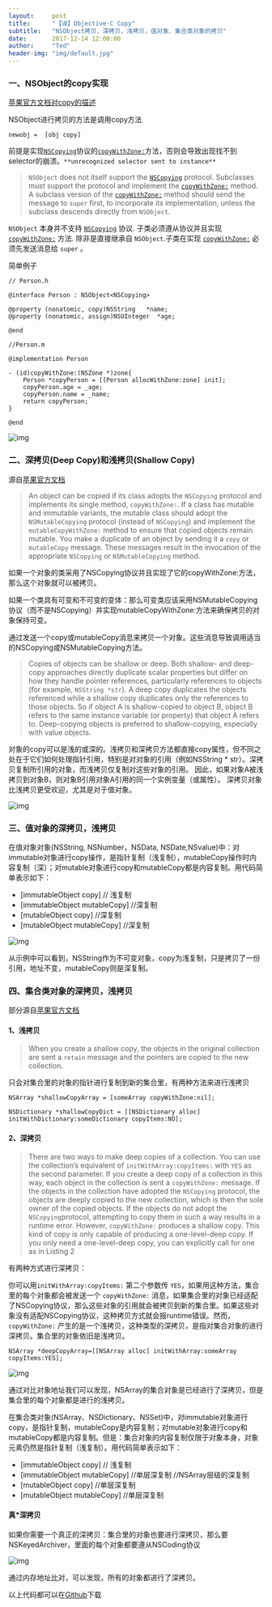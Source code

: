 ```yaml
---
layout:     post
title:      "【译】Objective-C Copy"
subtitle:   "NSObject拷贝，深拷贝，浅拷贝，值对象、集合类对象的拷贝"
date:       2017-12-14 12:00:00
author:     "Ted"
header-img: "img/default.jpg"
---
```


### 一、NSObject的copy实现

[苹果官方文档对copy的描述](https://developer.apple.com/documentation/objectivec/nsobject/1418807-copy?language=objc)

NSObject进行拷贝的方法是调用copy方法

```objc
newobj =  [obj copy]
```

前提是实现[`NSCopying`](https://developer.apple.com/documentation/foundation/nscopying?language=objc)协议的[`copyWithZone:`](https://developer.apple.com/documentation/foundation/nscopying/1410311-copywithzone?language=objc)方法，否则会导致出现找不到selector的崩溃。`**unrecognized selector sent to instance**`

> `NSObject` does not itself support the [`NSCopying`](https://developer.apple.com/documentation/foundation/nscopying?language=objc) protocol. Subclasses must support the protocol and implement the [`copyWithZone:`](https://developer.apple.com/documentation/foundation/nscopying/1410311-copywithzone?language=objc) method. A subclass version of the [`copyWithZone:`](https://developer.apple.com/documentation/foundation/nscopying/1410311-copywithzone?language=objc) method should send the message to `super` first, to incorporate its implementation, unless the subclass descends directly from `NSObject`.

`NSObject` 本身并不支持 [`NSCopying`](https://developer.apple.com/documentation/foundation/nscopying?language=objc) 协议. 子类必须遵从协议并且实现 [`copyWithZone:`](https://developer.apple.com/documentation/foundation/nscopying/1410311-copywithzone?language=objc) 方法. 除非是直接继承自  `NSObject`.子类在实现 [`copyWithZone:`](https://developer.apple.com/documentation/foundation/nscopying/1410311-copywithzone?language=objc) 必须先发送消息给 `super` 。

简单例子

```objc
// Person.h

@interface Person : NSObject<NSCopying>

@property (nonatomic, copy)NSString   *name;
@property (nonatomic, assign)NSUInteger  *age;

@end
```

```objc
//Person.m

@implementation Person

- (id)copyWithZone:(NSZone *)zone{
    Person *copyPerson = [[Person allocWithZone:zone] init];
    copyPerson.age = _age;
    copyPerson.name = _name;
    return copyPerson;
}

@end
```

![img](/img/Simple_2/12.png)

### 二、深拷贝(Deep Copy)和浅拷贝(Shallow Copy)

源自[苹果官方文档](https://developer.apple.com/library/content/documentation/General/Conceptual/DevPedia-CocoaCore/ObjectCopying.html)

> An object can be copied if its class adopts the `NSCopying` protocol and implements its single method, `copyWithZone:`. If a class has mutable and immutable variants, the mutable class should adopt the `NSMutableCopying` protocol (instead of `NSCopying`) and implement the `mutableCopyWithZone:` method to ensure that copied objects remain mutable. You make a duplicate of an object by sending it a `copy` or `mutableCopy` message. These messages result in the invocation of the appropriate `NSCopying` or `NSMutableCopying` method.

如果一个对象的类采用了NSCopying协议并且实现了它的copyWithZone:方法，那么这个对象就可以被拷贝。

如果一个类具有可变和不可变的变体：那么可变类应该采用NSMutableCopying协议（而不是NSCopying）并实现mutableCopyWithZone:方法来确保拷贝的对象保持可变。 

通过发送一个copy或mutableCopy消息来拷贝一个对象。这些消息导致调用适当的NSCopying或NSMutableCopying方法。

> Copies of objects can be shallow or deep. Both shallow- and deep-copy approaches directly duplicate scalar properties but differ on how they handle pointer references, particularly references to objects (for example, `NSString *str`). A deep copy duplicates the objects referenced while a shallow copy duplicates only the references to those objects. So if object A is shallow-copied to object B, object B refers to the same instance variable (or property) that object A refers to. Deep-copying objects is preferred to shallow-copying, especially with value objects.

对象的copy可以是浅的或深的。浅拷贝和深拷贝方法都直接copy属性，但不同之处在于它们如何处理指针引用，特别是对对象的引用（例如NSString * str）。深拷贝复制所引用的对象，而浅拷贝仅复制对这些对象的引用。 因此，如果对象A被浅拷贝到对象B，则对象B引用对象A引用的同一个实例变量（或属性）。 深拷贝对象比浅拷贝更受欢迎，尤其是对于值对象。

![img](/img/Simple_2/13.png)

### 三、值对象的深拷贝，浅拷贝

在值对象对象(NSString, NSNumber，NSData, NSDate,NSvalue)中：对immutable对象进行copy操作，是指针复制（浅复制），mutableCopy操作时内容复制（深）；对mutable对象进行copy和mutableCopy都是内容复制。用代码简单表示如下：

- [immutableObject copy] // 浅复制
- [immutableObject mutableCopy] //深复制
- [mutableObject copy] //深复制
- [mutableObject mutableCopy] //深复制

![img](/img/Simple_2/14.png)

从示例中可以看到，NSString作为不可变对象，copy为浅复制，只是拷贝了一份引用，地址不变，mutableCopy则是深复制。

### 四、集合类对象的深拷贝，浅拷贝

部分源自[苹果官方文档](https://developer.apple.com/library/content/documentation/Cocoa/Conceptual/Collections/Articles/Copying.html)

#### 1、浅拷贝

> When you create a shallow copy, the objects in the original collection are sent a `retain` message and the pointers are copied to the new collection.

只会对集合里的对象的指针进行复制到新的集合里，有两种方法来进行浅拷贝

```objc
NSArray *shallowCopyArray = [someArray copyWithZone:nil];
```

```objc
NSDictionary *shallowCopyDict = [[NSDictionary alloc] initWithDictionary:someDictionary copyItems:NO];
```

#### 2、深拷贝

> There are two ways to make deep copies of a collection. You can use the collection’s equivalent of `initWithArray:copyItems:` with `YES` as the second parameter. If you create a deep copy of a collection in this way, each object in the collection is sent a `copyWithZone:` message. If the objects in the collection have adopted the `NSCopying` protocol, the objects are deeply copied to the new collection, which is then the sole owner of the copied objects. If the objects do not adopt the `NSCopying`protocol, attempting to copy them in such a way results in a runtime error. However, `copyWithZone:` produces a shallow copy. This kind of copy is only capable of producing a one-level-deep copy. If you only need a one-level-deep copy, you can explicitly call for one as in Listing 2

有两种方式进行深拷贝：

你可以用`initWithArray:copyItems:` 第二个参数传 `YES`，如果用这种方法，集合里的每个对象都会被发送一个  `copyWithZone:` 消息，如果集合里的对象已经适配了NSCopying协议，那么这些对象的引用就会被拷贝到新的集合里。如果这些对象没有适配NSCopying协议，这种拷贝方式就会报runtime错误。然而，`copyWithZone:` 产生的是一个浅拷贝，这种类型的深拷贝，是指对集合对象的进行深拷贝。集合里的对象依旧是浅拷贝。

```
NSArray *deepCopyArray=[[NSArray alloc] initWithArray:someArray copyItems:YES];
```

![img](/img/Simple_2/15.png)

通过对比对象地址我们可以发现，NSArray的集合对象是已经进行了深拷贝，但是集合里的每个对象都是进行的浅拷贝。

在集合类对象(NSArray、NSDictionary、NSSet)中，对immutable对象进行copy，是指针复制，mutableCopy是内容复制；对mutable对象进行copy和mutableCopy都是内容复制。但是：集合对象的内容复制仅限于对象本身，对象元素仍然是指针复制（浅复制）。用代码简单表示如下：

- [immutableObject copy] // 浅复制
- [immutableObject mutableCopy] //单层深复制 //NSArray层级的深复制
- [mutableObject copy] //单层深复制
- [mutableObject mutableCopy] //单层深复制

#### 真*深拷贝

如果你需要一个真正的深拷贝：集合里的对象也要进行深拷贝，那么要NSKeyedArchiver，里面的每个对象都要遵从NSCoding协议

![img](/img/Simple_2/16.png)

通过内存地址比对，可以发现，所有的对象都进行了深拷贝。

以上代码都可以在[Github](https://github.com/helloted/iOS_Demo/tree/master/CopyDemo)下载

